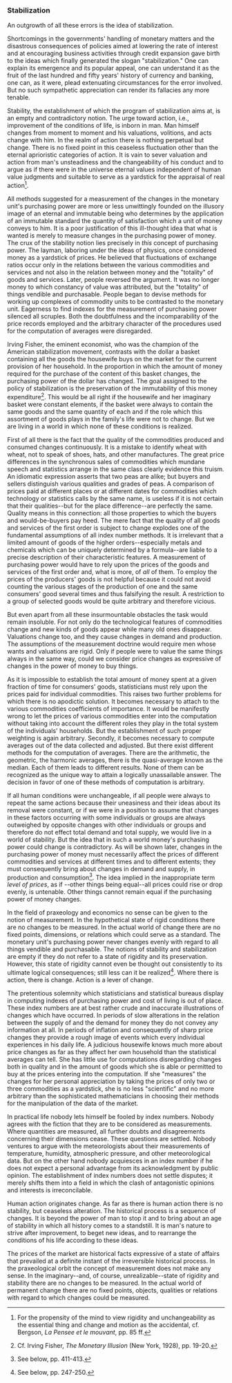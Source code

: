 ### Stabilization

An outgrowth of all these errors is the idea of stabilization.

Shortcomings in the governments' handling of monetary matters and the disastrous consequences of policies aimed at lowering the rate of interest and at encouraging business activities through credit expansion gave birth to the ideas which finally generated the slogan "stabilization." One can explain its emergence and its popular appeal, one can understand it as the fruit of the last hundred and fifty years' history of currency and banking, one can, as it were, plead extenuating circumstances for the error involved. But no such sympathetic appreciation can render its fallacies any more tenable.

Stability, the establishment of which the program of stabilization aims at, is an empty and contradictory notion. The urge toward action, i.e., improvement of the conditions of life, is inborn in man. Man himself changes from moment to moment and his valuations, volitions, and acts change with him. In the realm of action there is nothing perpetual but change. There is no fixed point in this ceaseless fluctuation other than the eternal aprioristic categories of action. It is vain to sever valuation and action from man's unsteadiness and the changeability of his conduct and to argue as if there were in the universe eternal values independent of human value judgments and suitable to serve as a yardstick for the appraisal of real action[^2].

All methods suggested for a measurement of the changes in the monetary unit's purchasing power are more or less unwittingly founded on the illusory image of an eternal and immutable being who determines by the application of an immutable standard the quantity of satisfaction which a unit of money conveys to him. It is a poor justification of this ill-thought idea that what is wanted is merely to measure changes in the purchasing power of money. The crux of the stability notion lies precisely in *this* concept of purchasing power. The layman, laboring under the ideas of physics, once considered money as a yardstick of prices. He believed that fluctuations of exchange ratios occur only in the relations between the various commodities and services and not also in the relation between money and the "totality" of goods and services. Later, people reversed the argument. It was no longer money to which constancy of value was attributed, but the "totality" of things vendible and purchasable. People began to devise methods for working up complexes of commodity units to be contrasted to the monetary unit. Eagerness to find indexes for the measurement of purchasing power silenced all scruples. Both the doubtfulness and the incomparability of the price records employed and the arbitrary character of the procedures used for the computation of averages were disregarded.

Irving Fisher, the eminent economist, who was the champion of the American stabilization movement, contrasts with the dollar a basket containing all the goods the housewife buys on the market for the current provision of her household. In the proportion in which the amount of money required for the purchase of the content of this basket changes, the purchasing power of the dollar has changed. The goal assigned to the policy of stabilization is the preservation of the immutability of this money expenditure[^3]. This would be all right if the housewife and her imaginary basket were constant elements, if the basket were always to contain the same goods and the same quantity of each and if the role which this assortment of goods plays in the family's life were not to change. But we are living in a world in which none of these conditions is realized.

First of all there is the fact that the quality of the commodities produced and consumed changes continuously. It is a mistake to identify wheat with wheat, not to speak of shoes, hats, and other manufactures. The great price differences in the synchronous sales of commodities which mundane speech and statistics arrange in the same class clearly evidence this truism. An idiomatic expression asserts that two peas are alike; but buyers and sellers distinguish various qualities and grades of peas. A comparison of prices paid at different places or at different dates for commodities which technology or statistics calls by the same name, is useless if it is not certain that their qualities--but for the place difference--are perfectly the same. Quality means in this connection: all those properties to which the buyers and would-be-buyers pay heed. The mere fact that the quality of all goods and services of the first order is subject to change explodes one of the fundamental assumptions of all index number methods. It is irrelevant that a limited amount of goods of the higher orders--especially metals and chemicals which can be uniquely determined by a formula--are liable to a precise description of their characteristic features. A measurement of purchasing power would have to rely upon the prices of the goods and services of the first order and, what is more, of *all* of them. To employ the prices of the producers' goods is not helpful because it could not avoid counting the various stages of the production of one and the same consumers' good several times and thus falsifying the result. A restriction to a group of selected goods would be quite arbitrary and therefore vicious.

But even apart from all these insurmountable obstacles the task would remain insoluble. For not only do the technological features of commodities change and new kinds of goods appear while many old ones disappear. Valuations change too, and they cause changes in demand and production. The assumptions of the measurement doctrine would require men whose wants and valuations are rigid. Only if people were to value the same things always in the same way, could we consider price changes as expressive of changes in the power of money to buy things.

As it is impossible to establish the total amount of money spent at a given fraction of time for consumers' goods, statisticians must rely upon the prices paid for individual commodities. This raises two further problems for which there is no apodictic solution. It becomes necessary to attach to the various commodities coefficients of importance. It would be manifestly wrong to let the prices of various commodities enter into the computation without taking into account the different roles they play in the total system of the individuals' households. But the establishment of such proper weighting is again arbitrary. Secondly, it becomes necessary to compute averages out of the data collected and adjusted. But there exist different methods for the computation of averages. There are the arithmetic, the geometric, the harmonic averages, there is the quasi-average known as the median. Each of them leads to different results. None of them can be recognized as the unique way to attain a logically unassailable answer. The decision in favor of one of these methods of computation is arbitrary.

If all human conditions were unchangeable, if all people were always to repeat the same actions because their uneasiness and their ideas about its removal were constant, or if we were in a position to assume that changes in these factors occurring with some individuals or groups are always outweighed by opposite changes with other individuals or groups and therefore do not effect total demand and total supply, we would live in a world of stability. But the idea that in such a world money's purchasing power could change is contradictory. As will be shown later, changes in the purchasing power of money must necessarily affect the prices of different commodities and services at different times and to different extents; they must consequently bring about changes in demand and supply, in production and consumption[^4]. The idea implied in the inappropriate term *level of prices*, as if --other things being equal--all prices could rise or drop evenly, is untenable. Other things cannot remain equal if the purchasing power of money changes.

In the field of praxeology and economics no sense can be given to the notion of measurement. In the hypothetical state of rigid conditions there are no changes to be measured. In the actual world of change there are no fixed points, dimensions, or relations which could serve as a standard. The monetary unit's purchasing power never changes evenly with regard to all things vendible and purchasable. The notions of stability and stabilization are empty if they do not refer to a state of rigidity and its preservation. However, this state of rigidity cannot even be thought out consistently to its ultimate logical consequences; still less can it be realized[^5]. Where there is action, there is change. Action is a lever of change.

The pretentious solemnity which statisticians and statistical bureaus display in computing indexes of purchasing power and cost of living is out of place. These index numbers are at best rather crude and inaccurate illustrations of changes which have occurred. In periods of slow alterations in the relation between the supply of and the demand for money they do not convey any information at all. In periods of inflation and consequently of sharp price changes they provide a rough image of events which every individual experiences in his daily life. A judicious housewife knows much more about price changes as far as they affect her own household than the statistical averages can tell. She has little use for computations disregarding changes both in quality and in the amount of goods which she is able or permitted to buy at the prices entering into the computation. If she "measures" the changes for her personal appreciation by taking the prices of only two or three commodities as a yardstick, she is no less "scientific" and no more arbitrary than the sophisticated mathematicians in choosing their methods for the manipulation of the data of the market.

In practical life nobody lets himself be fooled by index numbers. Nobody agrees with the fiction that they are to be considered as measurements. Where quantities are measured, all further doubts and disagreements concerning their dimensions cease. These questions are settled. Nobody ventures to argue with the meteorologists about their measurements of temperature, humidity, atmospheric pressure, and other meteorological data. But on the other hand nobody acquiesces in an index number if he does not expect a personal advantage from its acknowledgment by public opinion. The establishment of index numbers does not settle disputes; it merely shifts them into a field in which the clash of antagonistic opinions and interests is irreconcilable.

Human action originates change. As far as there is human action there is no stability, but ceaseless alteration. The historical process is a sequence of changes. It is beyond the power of man to stop it and to bring about an age of stability in which all history comes to a standstill. It is man's nature to strive after improvement, to beget new ideas, and to rearrange the conditions of his life according to these ideas.

The prices of the market are historical facts expressive of a state of affairs that prevailed at a definite instant of the irreversible historical process. In the praxeological orbit the concept of measurement does not make any sense. In the imaginary--and, of course, unrealizable--state of rigidity and stability there are no changes to be measured. In the actual world of permanent change there are no fixed points, objects, qualities or relations with regard to which changes could be measured.


[^2]: For the propensity of the mind to view rigidity and unchangeability as the essential thing and change and motion as the accidental, cf. Bergson, *La Pensee et le mouvant*, pp. 85 ff.

[^3]: Cf. Irving Fisher, *The Monetary Illusion* (New York, 1928), pp. 19-20.

[^4]: See below, pp. 411-413.

[^5]: See below, pp. 247-250.
